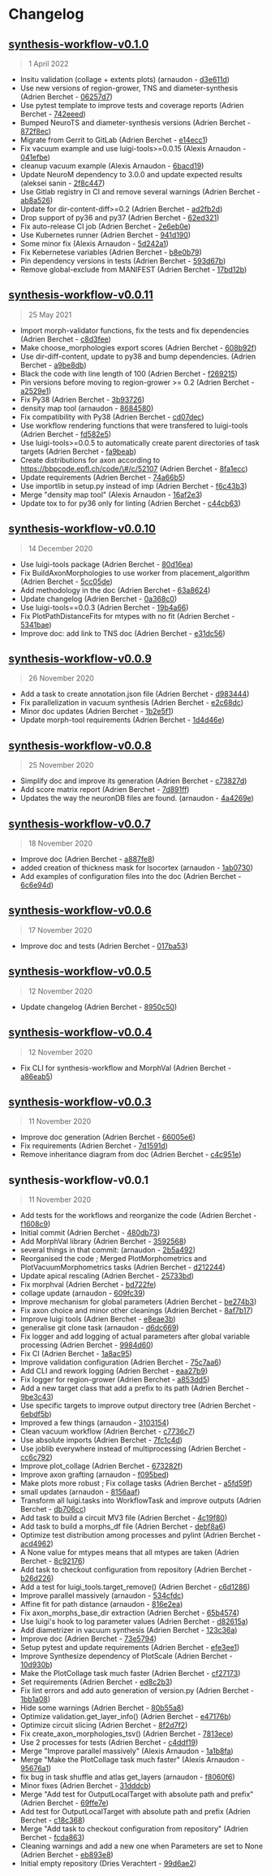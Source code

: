 # Changelog

## [synthesis-workflow-v0.1.0](https://bbpgitlab.epfl.ch/neuromath/synthesis-workflow/compare/synthesis-workflow-v0.0.11...synthesis-workflow-v0.1.0)

> 1 April 2022

- Insitu validation (collage + extents plots) (arnaudon - [d3e611d](https://bbpgitlab.epfl.ch/neuromath/synthesis-workflow/commit/d3e611d533ab4e00e00fddf73d40dc0af4aff037))
- Use new versions of region-grower, TNS and diameter-synthesis (Adrien Berchet - [06257d7](https://bbpgitlab.epfl.ch/neuromath/synthesis-workflow/commit/06257d71e7084f71809b5e8b916a859457882aef))
- Use pytest template to improve tests and coverage reports (Adrien Berchet - [742eeed](https://bbpgitlab.epfl.ch/neuromath/synthesis-workflow/commit/742eeedf8933df96cc668be5e19e3108b1095c59))
- Bumped NeuroTS and diameter-synthesis versions (Adrien Berchet - [872f8ec](https://bbpgitlab.epfl.ch/neuromath/synthesis-workflow/commit/872f8ecece01cfe404816efb703a8534880ddc53))
- Migrate from Gerrit to GitLab (Adrien Berchet - [e14ecc1](https://bbpgitlab.epfl.ch/neuromath/synthesis-workflow/commit/e14ecc113405f88cbf9bf31244b13f34c56afa88))
- Fix vacuum example and use luigi-tools&gt;=0.0.15 (Alexis Arnaudon - [041efbe](https://bbpgitlab.epfl.ch/neuromath/synthesis-workflow/commit/041efbe2c2d1bf38abb9b328dd9d475165cff529))
- cleanup vacuum example (Alexis Arnaudon - [6bacd19](https://bbpgitlab.epfl.ch/neuromath/synthesis-workflow/commit/6bacd190924cb9421d793ca529d21a6de6d0ee8e))
- Update NeuroM dependency to 3.0.0 and update expected results (aleksei sanin - [2f8c447](https://bbpgitlab.epfl.ch/neuromath/synthesis-workflow/commit/2f8c447c2409c71570767fe4f1d62ab8dd70cf0e))
- Use Gitlab registry in CI and remove several warnings (Adrien Berchet - [ab8a526](https://bbpgitlab.epfl.ch/neuromath/synthesis-workflow/commit/ab8a526d542f159fe22cb60e5fd3b32eed27ddac))
- Update for dir-content-diff&gt;=0.2 (Adrien Berchet - [ad2fb2d](https://bbpgitlab.epfl.ch/neuromath/synthesis-workflow/commit/ad2fb2d3b815c10741ed6553e29a1be50ed6dedb))
- Drop support of py36 and py37 (Adrien Berchet - [62ed321](https://bbpgitlab.epfl.ch/neuromath/synthesis-workflow/commit/62ed32149f10e69df186a30671c51a2bd4a27f78))
- Fix auto-release CI job (Adrien Berchet - [2e6eb0e](https://bbpgitlab.epfl.ch/neuromath/synthesis-workflow/commit/2e6eb0ee8ca9367c05944eeaf4940b496b7a5277))
- Use Kubernetes runner (Adrien Berchet - [941d190](https://bbpgitlab.epfl.ch/neuromath/synthesis-workflow/commit/941d190532cbe336c0416de632d9489fadef66c2))
- Some minor fix (Alexis Arnaudon - [5d242a1](https://bbpgitlab.epfl.ch/neuromath/synthesis-workflow/commit/5d242a1368cd8de1af620f9b80a4efc706349d94))
- Fix Kebernetese variables (Adrien Berchet - [b8e0b79](https://bbpgitlab.epfl.ch/neuromath/synthesis-workflow/commit/b8e0b792de4034d49dce3380e4d110dc039dc3d2))
- Pin dependency versions in tests (Adrien Berchet - [593d67b](https://bbpgitlab.epfl.ch/neuromath/synthesis-workflow/commit/593d67b3a64fb83735b471f23402b32eb0d04fc2))
- Remove global-exclude from MANIFEST (Adrien Berchet - [17bd12b](https://bbpgitlab.epfl.ch/neuromath/synthesis-workflow/commit/17bd12b2e866d3a0373bbbce4ccdaa3de1adb9b7))

## [synthesis-workflow-v0.0.11](https://bbpgitlab.epfl.ch/neuromath/synthesis-workflow/compare/synthesis-workflow-v0.0.10...synthesis-workflow-v0.0.11)

> 25 May 2021

- Import morph-validator functions, fix the tests and fix dependencies (Adrien Berchet - [c8d3fee](https://bbpgitlab.epfl.ch/neuromath/synthesis-workflow/commit/c8d3fee829ef1ca10f9be45fbfa9d556cfb105d5))
- Make choose_morphologies export scores (Adrien Berchet - [608b92f](https://bbpgitlab.epfl.ch/neuromath/synthesis-workflow/commit/608b92f152fb94364a18758aaae3793134f661a7))
- Use dir-diff-content, update to py38 and bump dependencies. (Adrien Berchet - [a9be8db](https://bbpgitlab.epfl.ch/neuromath/synthesis-workflow/commit/a9be8db524ed2800c5a3726f78bf2d6d9ef78898))
- Black the code with line length of 100 (Adrien Berchet - [f269215](https://bbpgitlab.epfl.ch/neuromath/synthesis-workflow/commit/f26921556cae9336da843117b1779c8e5942f387))
- Pin versions before moving to region-grower &gt;= 0.2 (Adrien Berchet - [a2529e1](https://bbpgitlab.epfl.ch/neuromath/synthesis-workflow/commit/a2529e16d9764d86de9a1cb6618f4b8194714a13))
- Fix Py38 (Adrien Berchet - [3b93726](https://bbpgitlab.epfl.ch/neuromath/synthesis-workflow/commit/3b93726730961760069b4fbb3631a4208d849350))
- density map tool (arnaudon - [8684580](https://bbpgitlab.epfl.ch/neuromath/synthesis-workflow/commit/8684580ae52b2befda859daf2c1cdabba9cdd387))
- Fix compatibility with Py38 (Adrien Berchet - [cd07dec](https://bbpgitlab.epfl.ch/neuromath/synthesis-workflow/commit/cd07dec2146dbdc73cb3e263b4f08ce5ed78f1a4))
- Use workflow rendering functions that were transfered to luigi-tools (Adrien Berchet - [fd582e5](https://bbpgitlab.epfl.ch/neuromath/synthesis-workflow/commit/fd582e532c316ac33b56cbbfbcee2020e863c797))
- Use luigi-tools&gt;=0.0.5 to automatically create parent directories of task targets (Adrien Berchet - [fa9beab](https://bbpgitlab.epfl.ch/neuromath/synthesis-workflow/commit/fa9beabde3b4417ac6742eca38dc9380c359f779))
- Create distributions for axon according to https://bbpcode.epfl.ch/code/\#/c/52107 (Adrien Berchet - [8fa1ecc](https://bbpgitlab.epfl.ch/neuromath/synthesis-workflow/commit/8fa1ecc61d556578ef5e7e76ff8d9e114b922a55))
- Update requirements (Adrien Berchet - [74a66b5](https://bbpgitlab.epfl.ch/neuromath/synthesis-workflow/commit/74a66b501f1a3be579b881af29611625414cd863))
- Use importlib in setup.py instead of imp (Adrien Berchet - [f6c43b3](https://bbpgitlab.epfl.ch/neuromath/synthesis-workflow/commit/f6c43b3f8c4410f1ebd32af4d986538c89cbacfd))
- Merge "density map tool" (Alexis Arnaudon - [16af2e3](https://bbpgitlab.epfl.ch/neuromath/synthesis-workflow/commit/16af2e3b73a94fa347979ae9ad547cbae7d05193))
- Update tox to for py36 only for linting (Adrien Berchet - [c44cb63](https://bbpgitlab.epfl.ch/neuromath/synthesis-workflow/commit/c44cb636f1d4648ea26d90af1885efa4e3b084c8))

## [synthesis-workflow-v0.0.10](https://bbpgitlab.epfl.ch/neuromath/synthesis-workflow/compare/synthesis-workflow-v0.0.9...synthesis-workflow-v0.0.10)

> 14 December 2020

- Use luigi-tools package (Adrien Berchet - [80d16ea](https://bbpgitlab.epfl.ch/neuromath/synthesis-workflow/commit/80d16ea00ec8b6e3e8ec67baded9f7de3e314618))
- Fix BuildAxonMorphologies to use worker from placement_algorithm (Adrien Berchet - [5cc05de](https://bbpgitlab.epfl.ch/neuromath/synthesis-workflow/commit/5cc05de1c15bdded7fdd4d7eff5744fa383429d5))
- Add methodology in the doc (Adrien Berchet - [63a8624](https://bbpgitlab.epfl.ch/neuromath/synthesis-workflow/commit/63a862490886b945f22d51377afbcb25241853f5))
- Update changelog (Adrien Berchet - [0a368c0](https://bbpgitlab.epfl.ch/neuromath/synthesis-workflow/commit/0a368c06b2961e79289a6daf26486358328f09d5))
- Use luigi-tools==0.0.3 (Adrien Berchet - [19b4a66](https://bbpgitlab.epfl.ch/neuromath/synthesis-workflow/commit/19b4a66346b272d676bd0bfdc0c88459fe88b60e))
- Fix PlotPathDistanceFits for mtypes with no fit (Adrien Berchet - [5341bae](https://bbpgitlab.epfl.ch/neuromath/synthesis-workflow/commit/5341baed94f36d8cb3e3e4bfb30cfd44d313d322))
- Improve doc: add link to TNS doc (Adrien Berchet - [e31dc56](https://bbpgitlab.epfl.ch/neuromath/synthesis-workflow/commit/e31dc5677a995eec7b6e759d7099a2c3f453c80d))

## [synthesis-workflow-v0.0.9](https://bbpgitlab.epfl.ch/neuromath/synthesis-workflow/compare/synthesis-workflow-v0.0.8...synthesis-workflow-v0.0.9)

> 26 November 2020

- Add a task to create annotation.json file (Adrien Berchet - [d983444](https://bbpgitlab.epfl.ch/neuromath/synthesis-workflow/commit/d9834447a9c94b23a424df9685d204e3f455a2ad))
- Fix parallelization in vacuum synthesis (Adrien Berchet - [e2c68dc](https://bbpgitlab.epfl.ch/neuromath/synthesis-workflow/commit/e2c68dc3819d95feb5c253089be56c37c21cb9f7))
- Minor doc updates (Adrien Berchet - [1b2e5f1](https://bbpgitlab.epfl.ch/neuromath/synthesis-workflow/commit/1b2e5f1a25c50a443a36cc58b4f2f67d7ef9d966))
- Update morph-tool requirements (Adrien Berchet - [1d4d46e](https://bbpgitlab.epfl.ch/neuromath/synthesis-workflow/commit/1d4d46e9d57620e9af87b7bd656944af4c86e6d5))

## [synthesis-workflow-v0.0.8](https://bbpgitlab.epfl.ch/neuromath/synthesis-workflow/compare/synthesis-workflow-v0.0.7...synthesis-workflow-v0.0.8)

> 25 November 2020

- Simplify doc and improve its generation (Adrien Berchet - [c73827d](https://bbpgitlab.epfl.ch/neuromath/synthesis-workflow/commit/c73827d3422fee6dd9365376547c24c1d8faa99e))
- Add score matrix report (Adrien Berchet - [7d891ff](https://bbpgitlab.epfl.ch/neuromath/synthesis-workflow/commit/7d891ff113e8ff23103c3828e8ca4d6489725bca))
- Updates the way the neuronDB files are found. (arnaudon - [4a4269e](https://bbpgitlab.epfl.ch/neuromath/synthesis-workflow/commit/4a4269e930ec26ad4aec8c25f46bcfc1338c35ff))

## [synthesis-workflow-v0.0.7](https://bbpgitlab.epfl.ch/neuromath/synthesis-workflow/compare/synthesis-workflow-v0.0.6...synthesis-workflow-v0.0.7)

> 18 November 2020

- Improve doc (Adrien Berchet - [a887fe8](https://bbpgitlab.epfl.ch/neuromath/synthesis-workflow/commit/a887fe8fe0bfac3a3feb9dc0e3291905665932be))
- added creation of thickness mask for Isocortex (arnaudon - [1ab0730](https://bbpgitlab.epfl.ch/neuromath/synthesis-workflow/commit/1ab0730050e11907c1c1f0ff51175b1e1e135da1))
- Add examples of configuration files into the doc (Adrien Berchet - [6c6e94d](https://bbpgitlab.epfl.ch/neuromath/synthesis-workflow/commit/6c6e94d1859dedd3a0e158e1063ab67448d5ba1e))

## [synthesis-workflow-v0.0.6](https://bbpgitlab.epfl.ch/neuromath/synthesis-workflow/compare/synthesis-workflow-v0.0.5...synthesis-workflow-v0.0.6)

> 17 November 2020

- Improve doc and tests (Adrien Berchet - [017ba53](https://bbpgitlab.epfl.ch/neuromath/synthesis-workflow/commit/017ba53f652f1f735dd345fa62f7e1bffc44d2ff))

## [synthesis-workflow-v0.0.5](https://bbpgitlab.epfl.ch/neuromath/synthesis-workflow/compare/synthesis-workflow-v0.0.4...synthesis-workflow-v0.0.5)

> 12 November 2020

- Update changelog (Adrien Berchet - [8950c50](https://bbpgitlab.epfl.ch/neuromath/synthesis-workflow/commit/8950c50be68a24ba159ac2197dd2807b7a6ac9e1))

## [synthesis-workflow-v0.0.4](https://bbpgitlab.epfl.ch/neuromath/synthesis-workflow/compare/synthesis-workflow-v0.0.3...synthesis-workflow-v0.0.4)

> 12 November 2020

- Fix CLI for synthesis-workflow and MorphVal (Adrien Berchet - [a86eab5](https://bbpgitlab.epfl.ch/neuromath/synthesis-workflow/commit/a86eab58f541a19f0c826701010ec9f4aa2ce4d0))

## [synthesis-workflow-v0.0.3](https://bbpgitlab.epfl.ch/neuromath/synthesis-workflow/compare/synthesis-workflow-v0.0.1...synthesis-workflow-v0.0.3)

> 11 November 2020

- Improve doc generation (Adrien Berchet - [66005e6](https://bbpgitlab.epfl.ch/neuromath/synthesis-workflow/commit/66005e64b48ce535223347797187849a74e3e700))
- Fix requirements (Adrien Berchet - [7d1591d](https://bbpgitlab.epfl.ch/neuromath/synthesis-workflow/commit/7d1591d28c8e4af72d072da2e9e1e9abd0fc94a4))
- Remove inheritance diagram from doc (Adrien Berchet - [c4c951e](https://bbpgitlab.epfl.ch/neuromath/synthesis-workflow/commit/c4c951e1f1e23e8f7a65b66d5e11e2036a7ec074))

## synthesis-workflow-v0.0.1

> 11 November 2020

- Add tests for the workflows and reorganize the code (Adrien Berchet - [f1608c9](https://bbpgitlab.epfl.ch/neuromath/synthesis-workflow/commit/f1608c9711cad2e719042eea43c3ac80349b5461))
- Initial commit (Adrien Berchet - [480db73](https://bbpgitlab.epfl.ch/neuromath/synthesis-workflow/commit/480db7332e5885cafe31821868d7fb94eee42d08))
- Add MorphVal library (Adrien Berchet - [3592568](https://bbpgitlab.epfl.ch/neuromath/synthesis-workflow/commit/3592568d8fbcbec2092129a1f0625532f710adea))
- several things in that commit: (arnaudon - [2b5a492](https://bbpgitlab.epfl.ch/neuromath/synthesis-workflow/commit/2b5a4927a0c93145157fe227a857561836416b50))
- Reorganised the code ; Merged PlotMorphometrics and PlotVacuumMorphometrics tasks (Adrien Berchet - [d212244](https://bbpgitlab.epfl.ch/neuromath/synthesis-workflow/commit/d212244160c912d46e4d7366000fe97be4b83475))
- Update apical rescaling (Adrien Berchet - [25733bd](https://bbpgitlab.epfl.ch/neuromath/synthesis-workflow/commit/25733bd09c0c6cbbfae829d16320d2112f520441))
- Fix morphval (Adrien Berchet - [bd722fe](https://bbpgitlab.epfl.ch/neuromath/synthesis-workflow/commit/bd722fef9591e44df162394c6db738f9def355cc))
- collage update (arnaudon - [609fc39](https://bbpgitlab.epfl.ch/neuromath/synthesis-workflow/commit/609fc39ed4c4db84a86be085409ff2707292dc96))
- Improve mechanism for global parameters (Adrien Berchet - [be274b3](https://bbpgitlab.epfl.ch/neuromath/synthesis-workflow/commit/be274b30a96c245130c85d764250a7063daccff7))
- Fix axon choice and minor other cleanings (Adrien Berchet - [8af7b17](https://bbpgitlab.epfl.ch/neuromath/synthesis-workflow/commit/8af7b17e5fb23b9cb4adb808f2f2f1502e6486c5))
- Improve luigi tools (Adrien Berchet - [e8eae3b](https://bbpgitlab.epfl.ch/neuromath/synthesis-workflow/commit/e8eae3b9ec7b23ceb199cf8b0cf76fca750b385c))
- generalise git clone task (arnaudon - [d6dc669](https://bbpgitlab.epfl.ch/neuromath/synthesis-workflow/commit/d6dc6691ea5155c14ce1929ab3a4970a8a5b24ec))
- Fix logger and add logging of actual parameters after global variable processing (Adrien Berchet - [9984d60](https://bbpgitlab.epfl.ch/neuromath/synthesis-workflow/commit/9984d606d20692b94fba8d4632476361e9112614))
- Fix CI (Adrien Berchet - [1a8ac95](https://bbpgitlab.epfl.ch/neuromath/synthesis-workflow/commit/1a8ac951c383cb1cc6835db93d72fcf3788725f0))
- Improve validation configuration (Adrien Berchet - [75c7aa6](https://bbpgitlab.epfl.ch/neuromath/synthesis-workflow/commit/75c7aa6d73ab88a11edf0cd7d7eadff401d12662))
- Add CLI and rework logging (Adrien Berchet - [eaa27b9](https://bbpgitlab.epfl.ch/neuromath/synthesis-workflow/commit/eaa27b9a6430a6c1940ff8afeae9958f52889db1))
- Fix logger for region-grower (Adrien Berchet - [a853dd5](https://bbpgitlab.epfl.ch/neuromath/synthesis-workflow/commit/a853dd56748530cf121b07241ee918a7c72038fe))
- Add a new target class that add a prefix to its path (Adrien Berchet - [9be3c43](https://bbpgitlab.epfl.ch/neuromath/synthesis-workflow/commit/9be3c432b443c48ba55680b388739c92672e6536))
-  Use specific targets to improve output directory tree (Adrien Berchet - [6ebdf5b](https://bbpgitlab.epfl.ch/neuromath/synthesis-workflow/commit/6ebdf5be08cc52435d614eb404345a8a39d64cdf))
- Improved a few things (arnaudon - [3103154](https://bbpgitlab.epfl.ch/neuromath/synthesis-workflow/commit/31031549d907f8cad82466215c6c7e9aff9898ee))
- Clean vacuum workflow (Adrien Berchet - [c7736c7](https://bbpgitlab.epfl.ch/neuromath/synthesis-workflow/commit/c7736c75778d13179303bb0449d006d498d0fba6))
- Use absolute imports (Adrien Berchet - [7fc1c4d](https://bbpgitlab.epfl.ch/neuromath/synthesis-workflow/commit/7fc1c4dd9311a4c76f6840126c91a31f3cb5b255))
- Use joblib everywhere instead of multiprocessing (Adrien Berchet - [cc6c792](https://bbpgitlab.epfl.ch/neuromath/synthesis-workflow/commit/cc6c792215f32ecc73d87bf08bbf3c856ab0ca0d))
- Improve plot_collage (Adrien Berchet - [673282f](https://bbpgitlab.epfl.ch/neuromath/synthesis-workflow/commit/673282f40dcd08bf94d57da7f9289ab29e7a2a90))
- Improve axon grafting (arnaudon - [f095bed](https://bbpgitlab.epfl.ch/neuromath/synthesis-workflow/commit/f095bed32a7d01c29b02283da9317e02e868ed73))
- Make plots more robust ; Fix collage tasks (Adrien Berchet - [a5fd59f](https://bbpgitlab.epfl.ch/neuromath/synthesis-workflow/commit/a5fd59f2d0a9fcb6423d2b7585756514a2853816))
- small updates (arnaudon - [8156aaf](https://bbpgitlab.epfl.ch/neuromath/synthesis-workflow/commit/8156aafd5e8655fc9f5ad2b7b02c33a96855d154))
- Transform all luigi.tasks into WorkflowTask and improve outputs (Adrien Berchet - [db706cc](https://bbpgitlab.epfl.ch/neuromath/synthesis-workflow/commit/db706cc932e7151ba38ddf051c12b8184c58b929))
- Add task to build a circuit MV3 file (Adrien Berchet - [4c19f80](https://bbpgitlab.epfl.ch/neuromath/synthesis-workflow/commit/4c19f80be14a31008d7a54d2daf80dc2864a3afa))
- Add task to build a morphs_df file (Adrien Berchet - [debf8a6](https://bbpgitlab.epfl.ch/neuromath/synthesis-workflow/commit/debf8a6e4f96d3fc820595999c429267a29f2fa7))
- Optimize test distribution among processes and pylint (Adrien Berchet - [acd4962](https://bbpgitlab.epfl.ch/neuromath/synthesis-workflow/commit/acd4962a247cbca7dd639a5c961bc5322ccab277))
- A None value for mtypes means that all mtypes are taken (Adrien Berchet - [8c92176](https://bbpgitlab.epfl.ch/neuromath/synthesis-workflow/commit/8c92176968d75f52edf63119cb0842db02c398d3))
- Add task to checkout configuration from repository (Adrien Berchet - [b26d226](https://bbpgitlab.epfl.ch/neuromath/synthesis-workflow/commit/b26d226700864b26faf660800211378f94a0c878))
- Add a test for luigi_tools.target_remove() (Adrien Berchet - [c6d1286](https://bbpgitlab.epfl.ch/neuromath/synthesis-workflow/commit/c6d12869fb5a0b0506a93d2f5fbd9bf867dc9961))
- Improve parallel massively (arnaudon - [534cfdc](https://bbpgitlab.epfl.ch/neuromath/synthesis-workflow/commit/534cfdc055a2bc389c6566ed3c7dbe47169cd41a))
- Affine fit for path distance (arnaudon - [816e2ea](https://bbpgitlab.epfl.ch/neuromath/synthesis-workflow/commit/816e2ea066408d7d256e6c9565de5e9dd5ba7902))
- Fix axon_morphs_base_dir extraction (Adrien Berchet - [65b4574](https://bbpgitlab.epfl.ch/neuromath/synthesis-workflow/commit/65b4574b8dfb3522b58b07afb89c2af690f4225f))
- Use luigi's hook to log parameter values (Adrien Berchet - [d82615a](https://bbpgitlab.epfl.ch/neuromath/synthesis-workflow/commit/d82615a6be3189fc618d95b5117938d04902df55))
- Add diametrizer in vacuum synthesis (Adrien Berchet - [123c36a](https://bbpgitlab.epfl.ch/neuromath/synthesis-workflow/commit/123c36a9812466dd9cc165ac9a29765def6f43d4))
- Improve doc (Adrien Berchet - [73e5794](https://bbpgitlab.epfl.ch/neuromath/synthesis-workflow/commit/73e5794e0f3dccdef7a6e410c69bc6322aaf294f))
- Setup pytest and update requirements (Adrien Berchet - [efe3ee1](https://bbpgitlab.epfl.ch/neuromath/synthesis-workflow/commit/efe3ee1f0036895564e78ed27ac16ed77412f69c))
- Improve Synthesize dependency of PlotScale (Adrien Berchet - [10d930b](https://bbpgitlab.epfl.ch/neuromath/synthesis-workflow/commit/10d930b224e32d3287137b09b5563a3adb9e0c72))
- Make the PlotCollage task much faster (Adrien Berchet - [cf27173](https://bbpgitlab.epfl.ch/neuromath/synthesis-workflow/commit/cf27173078957c6afb000cc9ffba4d9f05f99aff))
- Set requirements (Adrien Berchet - [ed8c2b3](https://bbpgitlab.epfl.ch/neuromath/synthesis-workflow/commit/ed8c2b33246bd286fa61df3fc8ca9b107787815e))
- Fix lint errors and add auto generation of version.py (Adrien Berchet - [1bb1a08](https://bbpgitlab.epfl.ch/neuromath/synthesis-workflow/commit/1bb1a08b1f70b147b2d5ebb7ed2bdc9fa55c99f2))
- Hide some warnings (Adrien Berchet - [80b55a8](https://bbpgitlab.epfl.ch/neuromath/synthesis-workflow/commit/80b55a8945b9b2495f290b170ed2f09765e9df23))
- Optimize validation.get_layer_info() (Adrien Berchet - [e47176b](https://bbpgitlab.epfl.ch/neuromath/synthesis-workflow/commit/e47176b535bae5a07ca77307299c109bc881fcb4))
- Optimize circuit slicing (Adrien Berchet - [8f2d7f2](https://bbpgitlab.epfl.ch/neuromath/synthesis-workflow/commit/8f2d7f2c9b16e30688b643902fbf27ba4ff2eedd))
- Fix create_axon_morphologies_tsv() (Adrien Berchet - [7813ece](https://bbpgitlab.epfl.ch/neuromath/synthesis-workflow/commit/7813ece00700950be6fddcd48b76a443151bed05))
- Use 2 processes for tests (Adrien Berchet - [c4ddf19](https://bbpgitlab.epfl.ch/neuromath/synthesis-workflow/commit/c4ddf199213c08862d0243b34ead38fdce69a429))
- Merge "Improve parallel massively" (Alexis Arnaudon - [1a1b8fa](https://bbpgitlab.epfl.ch/neuromath/synthesis-workflow/commit/1a1b8fade68cbed928bafc0618f963d911ca0b86))
- Merge "Make the PlotCollage task much faster" (Alexis Arnaudon - [95676a1](https://bbpgitlab.epfl.ch/neuromath/synthesis-workflow/commit/95676a17ce52b24b77a92d072b2a57b2d532bba3))
- fix bug in task shuffle and atlas get_layers (arnaudon - [f8060f6](https://bbpgitlab.epfl.ch/neuromath/synthesis-workflow/commit/f8060f68d4360551457b66ce559939f8237b25c4))
- Minor fixes (Adrien Berchet - [31dddcb](https://bbpgitlab.epfl.ch/neuromath/synthesis-workflow/commit/31dddcb58e56866653ea0f7c11d894bf6eb042b8))
- Merge "Add test for OutputLocalTarget with absolute path and prefix" (Adrien Berchet - [69ffe7e](https://bbpgitlab.epfl.ch/neuromath/synthesis-workflow/commit/69ffe7e4c4530cf92444bd407a1ed8c1c88c6f85))
- Add test for OutputLocalTarget with absolute path and prefix (Adrien Berchet - [c18c368](https://bbpgitlab.epfl.ch/neuromath/synthesis-workflow/commit/c18c36895525ac2b8c30b7384b75f0e29fa964fe))
- Merge "Add task to checkout configuration from repository" (Adrien Berchet - [fcda863](https://bbpgitlab.epfl.ch/neuromath/synthesis-workflow/commit/fcda863439aaf3174c53d574d27dafd372298b6e))
- Cleaning warnings and add a new one when Parameters are set to None (Adrien Berchet - [eb893e8](https://bbpgitlab.epfl.ch/neuromath/synthesis-workflow/commit/eb893e83f896294667df0d728c57e724639dfe28))
- Initial empty repository (Dries Verachtert - [99d6ae2](https://bbpgitlab.epfl.ch/neuromath/synthesis-workflow/commit/99d6ae28f66ba3ca70bb957cc4b02265420b01aa))
